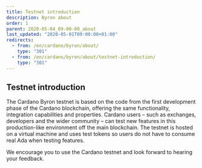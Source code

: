 ```yaml
---
title: Testnet introduction
description: Byron about
order: 1
parent: 2020-05-04_09-00-00_about
last_updated: "2020-05-01T09:00:00+01:00"
redirects:
  - from: /en/cardano/byron/about/
    type: "301"
  - from: /en/cardano/byron/about/testnet-introduction/
    type: "301"
---
```

## Testnet introduction

The Cardano Byron testnet is based on the code from the first development phase of the Cardano blockchain, offering the same functionality, integration capabilities and properties. Cardano users – such as exchanges, developers and the wider community – can test new features in this production-like environment off the main blockchain. The testnet is hosted on a virtual machine and uses test tokens so users do not have to consume real Ada when testing features.

We encourage you to use the Cardano testnet and look forward to hearing your feedback.
